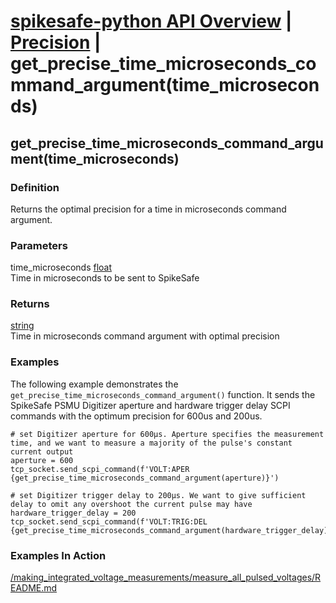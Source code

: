 # [spikesafe-python API Overview](/spikesafe_python_lib_docs/README.md) | [Precision](/spikesafe_python_lib_docs/Precision/README.md) | get_precise_time_microseconds_command_argument(time_microseconds)

## get_precise_time_microseconds_command_argument(time_microseconds)

### Definition
Returns the optimal precision for a time in microseconds command argument.

### Parameters
time_microseconds [float](https://docs.python.org/3/library/functions.html#float)  
Time in microseconds to be sent to SpikeSafe

### Returns
[string](https://docs.python.org/3/library/string.html)  
Time in microseconds command argument with optimal precision

### Examples
The following example demonstrates the `get_precise_time_microseconds_command_argument()` function. It sends the SpikeSafe PSMU Digitizer aperture and hardware trigger delay SCPI commands with the optimum precision for 600us and 200us.
```
# set Digitizer aperture for 600µs. Aperture specifies the measurement time, and we want to measure a majority of the pulse's constant current output
aperture = 600
tcp_socket.send_scpi_command(f'VOLT:APER {get_precise_time_microseconds_command_argument(aperture)}')

# set Digitizer trigger delay to 200µs. We want to give sufficient delay to omit any overshoot the current pulse may have
hardware_trigger_delay = 200
tcp_socket.send_scpi_command(f'VOLT:TRIG:DEL {get_precise_time_microseconds_command_argument(hardware_trigger_delay)}')
```

### Examples In Action
[/making_integrated_voltage_measurements/measure_all_pulsed_voltages/README.md](/making_integrated_voltage_measurements/measure_all_pulsed_voltages/README.md)